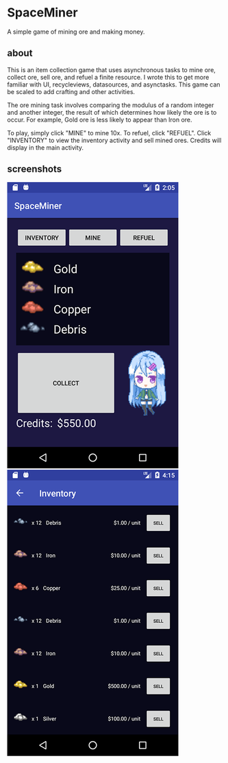 # SpaceMiner
A simple game of mining ore and making money.

## about
This is an item collection game that uses asynchronous tasks to mine ore, collect ore, sell ore,
and refuel a finite resource. I wrote this to get more familiar with UI, recycleviews, datasources,
and asynctasks. This game can be scaled to add crafting and other activities.

The ore mining task involves comparing the modulus of a random integer and another integer, the result
of which determines how likely the ore is to occur. For example, Gold ore is less likely to appear
than Iron ore.

To play, simply click "MINE" to mine 10x. To refuel, click "REFUEL". Click "INVENTORY" to view
the inventory activity and sell mined ores. Credits will display in the main activity.

## screenshots

![Main](spaceminer1.png)
![Inventory](spaceminer2.png)